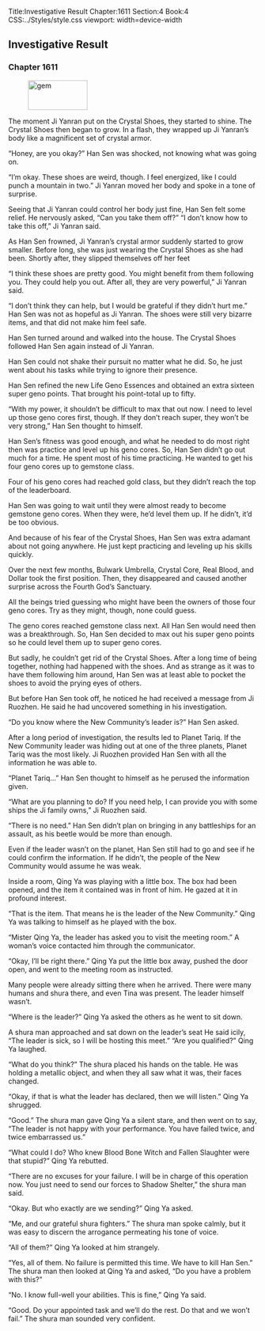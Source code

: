 Title:Investigative Result 
Chapter:1611 
Section:4 
Book:4 
CSS:../Styles/style.css 
viewport: width=device-width
  
## Investigative Result
### Chapter 1611
  
<figure>
	<img src="../Images/gem.gif" alt="gem" id="gem" width="120" height="60" />
</figure>
  

  
The moment Ji Yanran put on the Crystal Shoes, they started to shine. The Crystal Shoes then began to grow. In a flash, they wrapped up Ji Yanran’s body like a magnificent set of crystal armor.

“Honey, are you okay?” Han Sen was shocked, not knowing what was going on.

“I’m okay. These shoes are weird, though. I feel energized, like I could punch a mountain in two.” Ji Yanran moved her body and spoke in a tone of surprise.

Seeing that Ji Yanran could control her body just fine, Han Sen felt some relief. He nervously asked, “Can you take them off?” “I don’t know how to take this off,” Ji Yanran said.

As Han Sen frowned, Ji Yanran’s crystal armor suddenly started to grow smaller. Before long, she was just wearing the Crystal Shoes as she had been. Shortly after, they slipped themselves off her feet

“I think these shoes are pretty good. You might benefit from them following you. They could help you out. After all, they are very powerful,” Ji Yanran said.

“I don’t think they can help, but I would be grateful if they didn’t hurt me.” Han Sen was not as hopeful as Ji Yanran. The shoes were still very bizarre items, and that did not make him feel safe.

Han Sen turned around and walked into the house. The Crystal Shoes followed Han Sen again instead of Ji Yanran.

Han Sen could not shake their pursuit no matter what he did. So, he just went about his tasks while trying to ignore their presence.

Han Sen refined the new Life Geno Essences and obtained an extra sixteen super geno points. That brought his point-total up to fifty.

“With my power, it shouldn’t be difficult to max that out now. I need to level up those geno cores first, though. If they don’t reach super, they won’t be very strong,” Han Sen thought to himself.

Han Sen’s fitness was good enough, and what he needed to do most right then was practice and level up his geno cores. So, Han Sen didn’t go out much for a time. He spent most of his time practicing. He wanted to get his four geno cores up to gemstone class.

Four of his geno cores had reached gold class, but they didn’t reach the top of the leaderboard.

Han Sen was going to wait until they were almost ready to become gemstone geno cores. When they were, he’d level them up. If he didn’t, it’d be too obvious.

And because of his fear of the Crystal Shoes, Han Sen was extra adamant about not going anywhere. He just kept practicing and leveling up his skills quickly.

Over the next few months, Bulwark Umbrella, Crystal Core, Real Blood, and Dollar took the first position. Then, they disappeared and caused another surprise across the Fourth God’s Sanctuary.

All the beings tried guessing who might have been the owners of those four geno cores. Try as they might, though, none could guess.

The geno cores reached gemstone class next. All Han Sen would need then was a breakthrough. So, Han Sen decided to max out his super geno points so he could level them up to super geno cores.

But sadly, he couldn’t get rid of the Crystal Shoes. After a long time of being together, nothing had happened with the shoes. And as strange as it was to have them following him around, Han Sen was at least able to pocket the shoes to avoid the prying eyes of others.

But before Han Sen took off, he noticed he had received a message from Ji Ruozhen. He said he had uncovered something in his investigation.

“Do you know where the New Community’s leader is?” Han Sen asked.

After a long period of investigation, the results led to Planet Tariq. If the New Community leader was hiding out at one of the three planets, Planet Tariq was the most likely. Ji Ruozhen provided Han Sen with all the information he was able to.

“Planet Tariq…” Han Sen thought to himself as he perused the information given.

“What are you planning to do? If you need help, I can provide you with some ships the Ji family owns,” Ji Ruozhen said.

“There is no need.” Han Sen didn’t plan on bringing in any battleships for an assault, as his beetle would be more than enough.

Even if the leader wasn’t on the planet, Han Sen still had to go and see if he could confirm the information. If he didn’t, the people of the New Community would assume he was weak.

Inside a room, Qing Ya was playing with a little box. The box had been opened, and the item it contained was in front of him. He gazed at it in profound interest.

“That is the item. That means he is the leader of the New Community.” Qing Ya was talking to himself as he played with the box.

“Mister Qing Ya, the leader has asked you to visit the meeting room.” A woman’s voice contacted him through the communicator.

“Okay, I’ll be right there.” Qing Ya put the little box away, pushed the door open, and went to the meeting room as instructed.

Many people were already sitting there when he arrived. There were many humans and shura there, and even Tina was present. The leader himself wasn’t.

“Where is the leader?” Qing Ya asked the others as he went to sit down.

A shura man approached and sat down on the leader’s seat He said icily, “The leader is sick, so I will be hosting this meet.” “Are you qualified?” Qing Ya laughed.

“What do you think?” The shura placed his hands on the table. He was holding a metallic object, and when they all saw what it was, their faces changed.

“Okay, if that is what the leader has declared, then we will listen.” Qing Ya shrugged.

“Good.” The shura man gave Qing Ya a silent stare, and then went on to say, “The leader is not happy with your performance. You have failed twice, and twice embarrassed us.”

“What could I do? Who knew Blood Bone Witch and Fallen Slaughter were that stupid?” Qing Ya rebutted.

“There are no excuses for your failure. I will be in charge of this operation now. You just need to send our forces to Shadow Shelter,” the shura man said.

“Okay. But who exactly are we sending?” Qing Ya asked.

“Me, and our grateful shura fighters.” The shura man spoke calmly, but it was easy to discern the arrogance permeating his tone of voice.

“All of them?” Qing Ya looked at him strangely.

“Yes, all of them. No failure is permitted this time. We have to kill Han Sen.” The shura man then looked at Qing Ya and asked, “Do you have a problem with this?”

“No. I know full-well your abilities. This is fine,” Qing Ya said.

“Good. Do your appointed task and we’ll do the rest. Do that and we won’t fail.” The shura man sounded very confident.